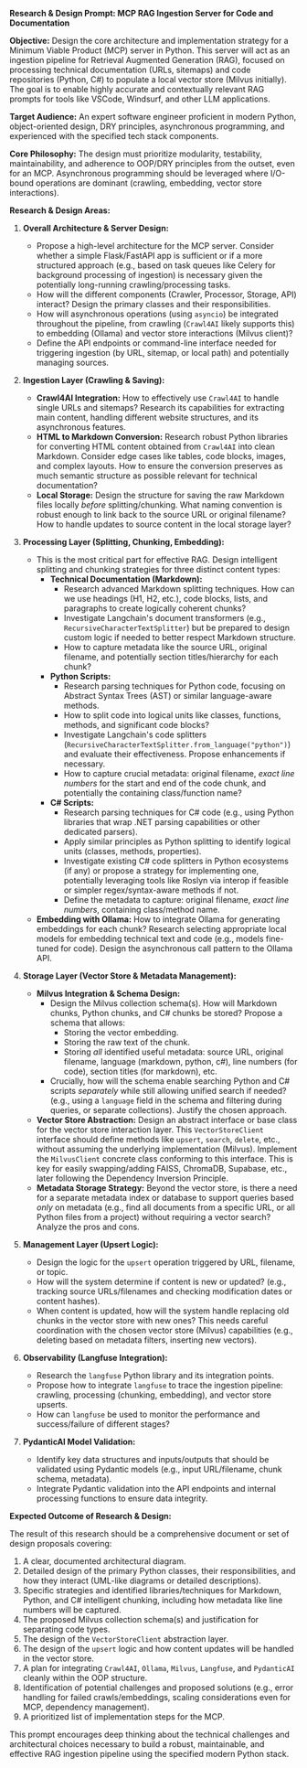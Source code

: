 **Research & Design Prompt: MCP RAG Ingestion Server for Code and Documentation**

**Objective:** Design the core architecture and implementation strategy for a Minimum Viable Product (MCP) server in Python. This server will act as an ingestion pipeline for Retrieval Augmented Generation (RAG), focused on processing technical documentation (URLs, sitemaps) and code repositories (Python, C#) to populate a local vector store (Milvus initially). The goal is to enable highly accurate and contextually relevant RAG prompts for tools like VSCode, Windsurf, and other LLM applications.

**Target Audience:** An expert software engineer proficient in modern Python, object-oriented design, DRY principles, asynchronous programming, and experienced with the specified tech stack components.

**Core Philosophy:** The design must prioritize modularity, testability, maintainability, and adherence to OOP/DRY principles from the outset, even for an MCP. Asynchronous programming should be leveraged where I/O-bound operations are dominant (crawling, embedding, vector store interactions).

**Research & Design Areas:**

1.  **Overall Architecture & Server Design:**
    *   Propose a high-level architecture for the MCP server. Consider whether a simple Flask/FastAPI app is sufficient or if a more structured approach (e.g., based on task queues like Celery for background processing of ingestion) is necessary given the potentially long-running crawling/processing tasks.
    *   How will the different components (Crawler, Processor, Storage, API) interact? Design the primary classes and their responsibilities.
    *   How will asynchronous operations (using `asyncio`) be integrated throughout the pipeline, from crawling (`Crawl4AI` likely supports this) to embedding (Ollama) and vector store interactions (Milvus client)?
    *   Define the API endpoints or command-line interface needed for triggering ingestion (by URL, sitemap, or local path) and potentially managing sources.

2.  **Ingestion Layer (Crawling & Saving):**
    *   **Crawl4AI Integration:** How to effectively use `Crawl4AI` to handle single URLs and sitemaps? Research its capabilities for extracting main content, handling different website structures, and its asynchronous features.
    *   **HTML to Markdown Conversion:** Research robust Python libraries for converting HTML content obtained from `Crawl4AI` into clean Markdown. Consider edge cases like tables, code blocks, images, and complex layouts. How to ensure the conversion preserves as much semantic structure as possible relevant for technical documentation?
    *   **Local Storage:** Design the structure for saving the raw Markdown files locally *before* splitting/chunking. What naming convention is robust enough to link back to the source URL or original filename? How to handle updates to source content in the local storage layer?

3.  **Processing Layer (Splitting, Chunking, Embedding):**
    *   This is the most critical part for effective RAG. Design intelligent splitting and chunking strategies for three distinct content types:
        *   **Technical Documentation (Markdown):**
            *   Research advanced Markdown splitting techniques. How can we use headings (H1, H2, etc.), code blocks, lists, and paragraphs to create logically coherent chunks?
            *   Investigate Langchain's document transformers (e.g., `RecursiveCharacterTextSplitter`) but be prepared to design custom logic if needed to better respect Markdown structure.
            *   How to capture metadata like the source URL, original filename, and potentially section titles/hierarchy for each chunk?
        *   **Python Scripts:**
            *   Research parsing techniques for Python code, focusing on Abstract Syntax Trees (AST) or similar language-aware methods.
            *   How to split code into logical units like classes, functions, methods, and significant code blocks?
            *   Investigate Langchain's code splitters (`RecursiveCharacterTextSplitter.from_language("python")`) and evaluate their effectiveness. Propose enhancements if necessary.
            *   How to capture crucial metadata: original filename, *exact line numbers* for the start and end of the code chunk, and potentially the containing class/function name?
        *   **C# Scripts:**
            *   Research parsing techniques for C# code (e.g., using Python libraries that wrap .NET parsing capabilities or other dedicated parsers).
            *   Apply similar principles as Python splitting to identify logical units (classes, methods, properties).
            *   Investigate existing C# code splitters in Python ecosystems (if any) or propose a strategy for implementing one, potentially leveraging tools like Roslyn via interop if feasible or simpler regex/syntax-aware methods if not.
            *   Define the metadata to capture: original filename, *exact line numbers*, containing class/method name.
    *   **Embedding with Ollama:** How to integrate Ollama for generating embeddings for each chunk? Research selecting appropriate local models for embedding technical text and code (e.g., models fine-tuned for code). Design the asynchronous call pattern to the Ollama API.

4.  **Storage Layer (Vector Store & Metadata Management):**
    *   **Milvus Integration & Schema Design:**
        *   Design the Milvus collection schema(s). How will Markdown chunks, Python chunks, and C# chunks be stored? Propose a schema that allows:
            *   Storing the vector embedding.
            *   Storing the raw text of the chunk.
            *   Storing *all* identified useful metadata: source URL, original filename, language (markdown, python, c#), line numbers (for code), section titles (for markdown), etc.
        *   Crucially, how will the schema enable searching Python and C# scripts *separately* while still allowing unified search if needed? (e.g., using a `language` field in the schema and filtering during queries, or separate collections). Justify the chosen approach.
    *   **Vector Store Abstraction:** Design an abstract interface or base class for the vector store interaction layer. This `VectorStoreClient` interface should define methods like `upsert`, `search`, `delete`, etc., without assuming the underlying implementation (Milvus). Implement the `MilvusClient` concrete class conforming to this interface. This is key for easily swapping/adding FAISS, ChromaDB, Supabase, etc., later following the Dependency Inversion Principle.
    *   **Metadata Storage Strategy:** Beyond the vector store, is there a need for a separate metadata index or database to support queries based *only* on metadata (e.g., find all documents from a specific URL, or all Python files from a project) without requiring a vector search? Analyze the pros and cons.

5.  **Management Layer (Upsert Logic):**
    *   Design the logic for the `upsert` operation triggered by URL, filename, or topic.
    *   How will the system determine if content is new or updated? (e.g., tracking source URLs/filenames and checking modification dates or content hashes).
    *   When content is updated, how will the system handle replacing old chunks in the vector store with new ones? This needs careful coordination with the chosen vector store (Milvus) capabilities (e.g., deleting based on metadata filters, inserting new vectors).

6.  **Observability (Langfuse Integration):**
    *   Research the `langfuse` Python library and its integration points.
    *   Propose how to integrate `langfuse` to trace the ingestion pipeline: crawling, processing (chunking, embedding), and vector store upserts.
    *   How can `langfuse` be used to monitor the performance and success/failure of different stages?

7.  **PydanticAI Model Validation:**
    *   Identify key data structures and inputs/outputs that should be validated using Pydantic models (e.g., input URL/filename, chunk schema, metadata).
    *   Integrate Pydantic validation into the API endpoints and internal processing functions to ensure data integrity.

**Expected Outcome of Research & Design:**

The result of this research should be a comprehensive document or set of design proposals covering:

1.  A clear, documented architectural diagram.
2.  Detailed design of the primary Python classes, their responsibilities, and how they interact (UML-like diagrams or detailed descriptions).
3.  Specific strategies and identified libraries/techniques for Markdown, Python, and C# intelligent chunking, including how metadata like line numbers will be captured.
4.  The proposed Milvus collection schema(s) and justification for separating code types.
5.  The design of the `VectorStoreClient` abstraction layer.
6.  The design of the `upsert` logic and how content updates will be handled in the vector store.
7.  A plan for integrating `Crawl4AI`, `Ollama`, `Milvus`, `Langfuse`, and `PydanticAI` cleanly within the OOP structure.
8.  Identification of potential challenges and proposed solutions (e.g., error handling for failed crawls/embeddings, scaling considerations even for MCP, dependency management).
9.  A prioritized list of implementation steps for the MCP.

This prompt encourages deep thinking about the technical challenges and architectural choices necessary to build a robust, maintainable, and effective RAG ingestion pipeline using the specified modern Python stack.
